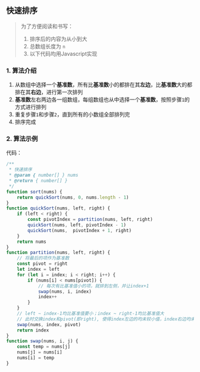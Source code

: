## 快速排序

> 为了方便阅读和书写：
> 1. 排序后的内容为从小到大
> 2. 总数组长度为 `n`
> 3. 以下代码均用Javascript实现

### 1. 算法介绍
1. 从数组中选择一个**基准数**，所有比**基准数**小的都排在其**左边**，比**基准数**大的都排在其**右边**，进行第一次排列
2. **基准数**左右两边各一组数组，每组数组也从中选择一个**基准数**，按照步骤`1`的方式进行排列
3. 重复步骤`1`和步骤`2`，直到所有的小数组全部排列完
4. 排序完成

### 2. 算法示例
代码：
```javascript
/**
 * 快速排序
 * @param { number[] } nums
 * @return { number[] }
 */
function sort(nums) {
    return quickSort(nums, 0, nums.length - 1)
}
function quickSort(nums, left, right) {
    if (left < right) {
        const pivotIndex = partition(nums, left, right)
        quickSort(nums, left, pivotIndex - 1)
        quickSort(nums,  pivotIndex + 1, right)
    }
    return nums
}
function partition(nums, left, right) {
    // 将最后的项作为基准数
    const pivot = right
    let index = left
    for (let i = index; i < right; i++) {
        if (nums[i] < nums[pivot]) {
            // 每次有比基准值小的项，就排到左侧，并让index+1
            swap(nums, i, index)
            index++
        }
    }
    // left ~ index-1均比基准值要小；index ~ right-1均比基准值大
    // 此时交换index和pivot(即right), 使得index左边的均未较小值，index右边均未较大值
    swap(nums, index, pivot)
    return index
}
function swap(nums, i, j) {
    const temp = nums[j]
    nums[j] = nums[i]
    nums[i] = temp
}
```
